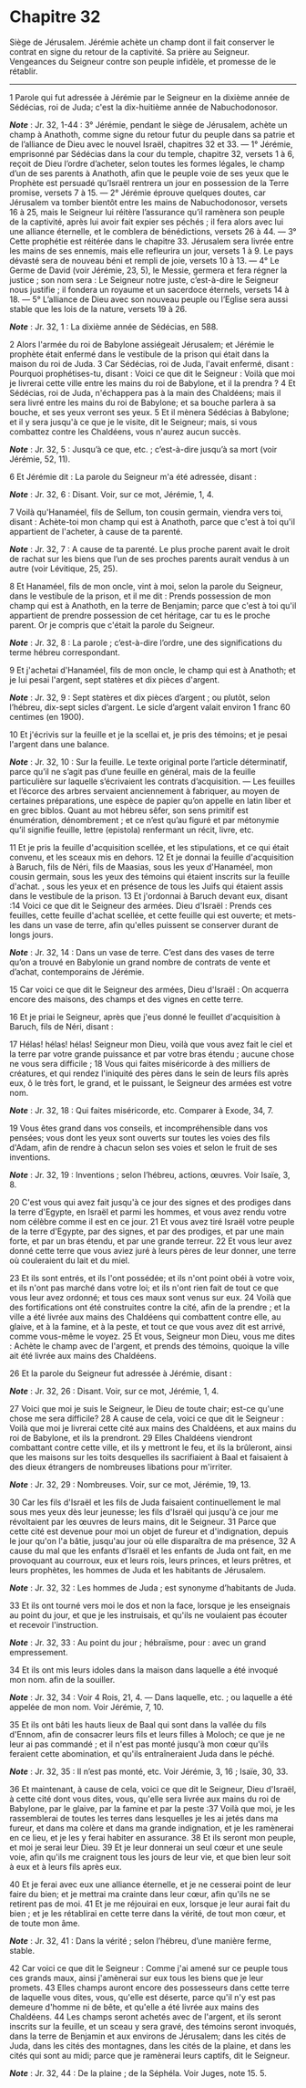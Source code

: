 # Chapitre 32

Siège de Jérusalem.
Jérémie achète un champ dont il fait conserver le contrat en signe du retour de la captivité.
Sa prière au Seigneur.
Vengeances du Seigneur contre son peuple infidèle, et promesse de le rétablir.

***

1 Parole qui fut adressée à Jérémie par le Seigneur en la dixième année de Sédécias, roi de Juda; c'est la dix-huitième année de Nabuchodonosor.

***Note*** :  Jr. 32, 1-44 : 3° Jérémie, pendant le siège de Jérusalem, achète un champ à Anathoth, comme signe du retour futur du peuple dans sa patrie et de l’alliance de Dieu avec le nouvel Israël, chapitres 32 et 33. ― 1° Jérémie, emprisonné par Sédécias dans la cour du temple, chapitre 32, versets 1 à 6, reçoit de Dieu l’ordre d’acheter, selon toutes les formes légales, le champ d’un de ses parents à Anathoth, afin que le peuple voie de ses yeux que le Prophète est persuadé qu’Israël rentrera un jour en possession de la Terre promise, versets 7 à 15. ― 2° Jérémie éprouve quelques doutes, car Jérusalem va tomber bientôt entre les mains de Nabuchodonosor, versets 16 à 25, mais le Seigneur lui réitère l’assurance qu’il ramènera son peuple de la captivité, après lui avoir fait expier ses péchés ; il fera alors avec lui une alliance éternelle, et le comblera de bénédictions, versets 26 à 44. ― 3° Cette prophétie est réitérée dans le chapitre 33. Jérusalem sera livrée entre les mains de ses ennemis, mais elle
refleurira un jour, versets 1 à 9. Le pays dévasté sera de nouveau béni et rempli de joie, versets 10 à 13. ― 4° Le Germe de David (voir Jérémie, 23, 5), le Messie, germera et fera régner la justice ; son nom sera : Le Seigneur notre juste, c’est-à-dire le Seigneur nous justifie ; il fondera un royaume et un sacerdoce éternels, versets 14 à 18. ― 5° L’alliance de Dieu avec son nouveau peuple ou l’Eglise sera aussi stable que les lois de la nature, versets 19 à 26.

***Note*** :  Jr. 32, 1 : La dixième année de Sédécias, en 588.


2 Alors l'armée du roi de Babylone assiégeait Jérusalem; et Jérémie le prophète était enfermé dans le vestibule de la prison qui était dans la maison du roi de Juda. 3 Car Sédécias, roi de Juda, l'avait enfermé, disant : Pourquoi prophétises-tu, disant : Voici ce que dit le Seigneur : Voilà que moi je livrerai cette ville entre les mains du roi de Babylone, et il la prendra ? 4 Et Sédécias, roi de Juda, n'échappera pas à la main des Chaldéens; mais il sera livré entre les mains du roi de Babylone; et sa bouche parlera à sa bouche, et ses yeux verront ses yeux. 5 Et il mènera Sédécias à Babylone; et il y sera jusqu'à ce que je le visite, dit le Seigneur; mais, si vous combattez contre les Chaldéens, vous n'aurez aucun succès.

***Note*** :  Jr. 32, 5 : Jusqu’à ce que, etc. ; c’est-à-dire jusqu’à sa mort (voir Jérémie, 52, 11).


6 Et Jérémie dit : La parole du Seigneur m'a été adressée, disant :

***Note*** :  Jr. 32, 6 : Disant. Voir, sur ce mot, Jérémie, 1, 4.

7 Voilà qu'Hanaméel, fils de Sellum, ton cousin germain, viendra vers toi, disant : Achète-toi mon champ qui est à Anathoth, parce que c'est à toi qu'il appartient de l'acheter, à cause de ta parenté.

***Note*** :  Jr. 32, 7 : A cause de ta parenté. Le plus proche parent avait le droit de rachat sur les biens que l’un de ses proches parents aurait vendus à un autre (voir Lévitique, 25, 25).

8 Et Hanaméel, fils de mon oncle, vint à moi, selon la parole du Seigneur, dans le vestibule de la prison, et il me dit : Prends possession de mon champ qui est à Anathoth, en la terre de Benjamin; parce que c'est à toi qu'il appartient de prendre possession de cet héritage, car tu es le proche parent. Or je compris que c'était la parole du Seigneur.

***Note*** :  Jr. 32, 8 : La parole ; c’est-à-dire l’ordre, une des significations du terme hébreu correspondant.

9 Et j'achetai d'Hanaméel, fils de mon oncle, le champ qui est à Anathoth; et je lui pesai l'argent, sept statères et dix pièces d'argent.

***Note*** :  Jr. 32, 9 : Sept statères et dix pièces d’argent ; ou plutôt, selon l’hébreu, dix-sept sicles d’argent. Le sicle d’argent valait environ 1 franc 60 centimes (en 1900).

10 Et j'écrivis sur la feuille et je la scellai et, je pris des témoins; et je pesai l'argent dans une balance.

***Note*** :  Jr. 32, 10 : Sur la feuille. Le texte original porte l’article déterminatif, parce qu’il ne s’agit pas d’une feuille en général, mais de la feuille particulière sur laquelle s’écrivaient les contrats d’acquisition. ― Les feuilles et l’écorce des arbres servaient anciennement à fabriquer, au moyen de certaines préparations, une espèce de papier qu’on appelle en latin liber et en grec biblos. Quant au mot hébreu sêfer, son sens primitif est énumération, dénombrement ; et ce n’est qu’au figuré et par métonymie qu’il signifie feuille, lettre (epistola) renfermant un récit, livre, etc.

11 Et je pris la feuille d'acquisition scellée, et les stipulations, et ce qui était convenu, et les sceaux mis en dehors. 12 Et je donnai la feuille d'acquisition à Baruch, fils de Néri, fils de Maasias, sous les yeux d'Hanaméel, mon cousin germain, sous les yeux des témoins qui étaient inscrits sur la feuille d'achat. , sous les yeux et en présence de tous les Juifs qui étaient assis dans le vestibule de la prison. 13 Et j'ordonnai à Baruch devant eux, disant :14 Voici ce que dit le Seigneur des armées. Dieu d'Israël : Prends ces feuilles, cette feuille d'achat scellée, et cette feuille qui est ouverte; et mets-les dans un vase de terre, afin qu'elles puissent se conserver durant de longs jours.

***Note*** :  Jr. 32, 14 : Dans un vase de terre. C’est dans des vases de terre qu’on a trouvé en Babylonie un grand nombre de contrats de vente et d’achat, contemporains de Jérémie.

15 Car voici ce que dit le Seigneur des armées, Dieu d'Israël : On acquerra encore des maisons, des champs et des vignes en cette terre.


16 Et je priai le Seigneur, après que j'eus donné le feuillet d'acquisition à Baruch, fils de Néri, disant :


17 Hélas! hélas! hélas! Seigneur mon Dieu, voilà que vous avez fait le ciel et la terre par votre grande puissance et par votre bras étendu ; aucune chose ne vous sera difficile ; 18 Vous qui faites miséricorde à des milliers de créatures, et qui rendez l'iniquité des pères dans le sein de leurs fils après eux, ô le très fort, le grand, et le puissant, le Seigneur des armées est votre nom.

***Note*** :  Jr. 32, 18 : Qui faites miséricorde, etc. Comparer à Exode, 34, 7.

19 Vous êtes grand dans vos conseils, et incompréhensible dans vos pensées; vous dont les yeux sont ouverts sur toutes les voies des fils d'Adam, afin de rendre à chacun selon ses voies et selon le fruit de ses inventions.

***Note*** :  Jr. 32, 19 : Inventions ; selon l’hébreu, actions, œuvres. Voir Isaïe, 3, 8.


20 C'est vous qui avez fait jusqu'à ce jour des signes et des prodiges dans la terre d'Egypte, en Israël et parmi les hommes, et vous avez rendu votre nom célèbre comme il est en ce jour. 21 Et vous avez tiré Israël votre peuple de la terre d'Egypte, par des signes, et par des prodiges, et par une main forte, et par un bras étendu, et par une grande terreur. 22 Et vous leur avez donné cette terre que vous aviez juré à leurs pères de leur donner, une terre où couleraient du lait et du miel.


23 Et ils sont entrés, et ils l'ont possédée; et ils n'ont point obéi à votre voix, et ils n'ont pas marché dans votre loi; et ils n'ont rien fait de tout ce que vous leur avez ordonné; et tous ces maux sont venus sur eux. 24 Voilà que des fortifications ont été construites contre la cité, afin de la prendre ; et la ville a été livrée aux mains des Chaldéens qui combattent contre elle, au glaive, et à la famine, et à la peste, et tout ce que vous avez dit est arrivé, comme vous-même le voyez. 25 Et vous, Seigneur mon Dieu, vous me dites : Achète le champ avec de l'argent, et prends des témoins, quoique la ville ait été livrée aux mains des Chaldéens.


26 Et la parole du Seigneur fut adressée à Jérémie, disant :

***Note*** :  Jr. 32, 26 : Disant. Voir, sur ce mot, Jérémie, 1, 4.


27 Voici que moi je suis le Seigneur, le Dieu de toute chair; est-ce qu'une chose me sera difficile? 28 A cause de cela, voici ce que dit le Seigneur : Voilà que moi je livrerai cette cité aux mains des Chaldéens, et aux mains du roi de Babylone, et ils la prendront. 29 Elles Chaldéens viendront combattant contre cette ville, et ils y mettront le feu, et ils la brûleront, ainsi que les maisons sur les toits desquelles ils sacrifiaient à Baal et faisaient à des dieux étrangers de nombreuses libations pour m'irriter.

***Note*** :  Jr. 32, 29 : Nombreuses. Voir, sur ce mot, Jérémie, 19, 13.


30 Car les fils d'Israël et les fils de Juda faisaient continuellement le mal sous mes yeux dès leur jeunesse; les fils d'Israël qui jusqu'à ce jour me révoltaient par les œuvres de leurs mains, dit le Seigneur. 31 Parce que cette cité est devenue pour moi un objet de fureur et d'indignation, depuis le jour qu'on l'a bâtie, jusqu'au jour où elle disparaîtra de ma présence, 32 A cause du mal que les enfants d'Israël et les enfants de Juda ont fait, en me provoquant au courroux, eux et leurs rois, leurs princes, et leurs prêtres, et leurs prophètes, les hommes de Juda et les habitants de Jérusalem.

***Note*** :  Jr. 32, 32 : Les hommes de Juda ; est synonyme d’habitants de Juda.


33 Et ils ont tourné vers moi le dos et non la face, lorsque je les enseignais au point du jour, et que je les instruisais, et qu'ils ne voulaient pas écouter et recevoir l'instruction.

***Note*** :  Jr. 32, 33 : Au point du jour ; hébraïsme, pour : avec un grand empressement.

34 Et ils ont mis leurs idoles dans la maison dans laquelle a été invoqué mon nom. afin de la souiller.

***Note*** :  Jr. 32, 34 : Voir 4 Rois, 21, 4. ― Dans laquelle, etc. ; ou laquelle a été appelée de mon nom. Voir Jérémie, 7, 10.

35 Et ils ont bâti les hauts lieux de Baal qui sont dans la vallée du fils d'Ennom, afin de consacrer leurs fils et leurs filles à Moloch; ce que je ne leur ai pas commandé ; et il n'est pas monté jusqu'à mon cœur qu'ils feraient cette abomination, et qu'ils entraîneraient Juda dans le péché.

***Note*** :  Jr. 32, 35 : Il n’est pas monté, etc. Voir Jérémie, 3, 16 ; Isaïe, 30, 33.


36 Et maintenant, à cause de cela, voici ce que dit le Seigneur, Dieu d'Israël, à cette cité dont vous dites, vous, qu'elle sera livrée aux mains du roi de Babylone, par le glaive, par la famine et par la peste :37 Voilà que moi, je les rassemblerai de toutes les terres dans lesquelles je les ai jetés dans ma fureur, et dans ma colère et dans ma grande indignation, et je les ramènerai en ce lieu, et je les y ferai habiter en assurance. 38 Et ils seront mon peuple, et moi je serai leur Dieu. 39 Et je leur donnerai un seul cœur et une seule voie, afin qu'ils me craignent tous les jours de leur vie, et que bien leur soit à eux et à leurs fils après eux.


40 Et je ferai avec eux une alliance éternelle, et je ne cesserai point de leur faire du bien; et je mettrai ma crainte dans leur cœur, afin qu'ils ne se retirent pas de moi. 41 Et je me réjouirai en eux, lorsque je leur aurai fait du bien ; et je les rétablirai en cette terre dans la vérité, de tout mon cœur, et de toute mon âme.

***Note*** :  Jr. 32, 41 : Dans la vérité ; selon l’hébreu, d’une manière ferme, stable.


42 Car voici ce que dit le Seigneur : Comme j'ai amené sur ce peuple tous ces grands maux, ainsi j'amènerai sur eux tous les biens que je leur promets. 43 Elles champs auront encore des possesseurs dans cette terre de laquelle vous dites, vous, qu'elle est déserte, parce qu'il n'y est pas demeure d'homme ni de bête, et qu'elle a été livrée aux mains des Chaldéens. 44 Les champs seront achetés avec de l'argent, et ils seront inscrits sur la feuille, et un sceau y sera gravé, des témoins seront invoqués, dans la terre de Benjamin et aux environs de Jérusalem; dans les cités de Juda, dans les cités des montagnes, dans les cités de la plaine, et dans les cités qui sont au midi; parce que je ramènerai leurs captifs, dit le Seigneur.

***Note*** :  Jr. 32, 44 : De la plaine ; de la Séphéla. Voir Juges, note 15. 5.

